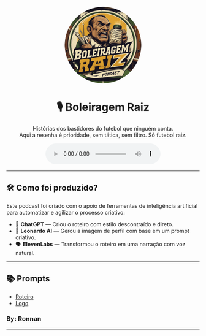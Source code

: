 <p align="center">
  <img src="capa.png" width="200" style="border-radius: 50%;" alt="Logo do Podcast Boleiragem Raiz" />
</p>

<h1 align="center">🎙️ Boleiragem Raiz</h1>

<p align="center">
  Histórias dos bastidores do futebol que ninguém conta. <br>
  Aqui a resenha é prioridade, sem tática, sem filtro. Só futebol raiz.
</p>

<div align="center">
  <audio src="output/podcast.mp3" controls title="Ouça o Episódio 1 - Boleiragem Raiz"></audio>
</div>

---

## 🛠️ Como foi produzido?

Este podcast foi criado com o apoio de ferramentas de inteligência artificial para automatizar e agilizar o processo criativo:

- 🤖 **ChatGPT** — Criou o roteiro com estilo descontraído e direto.
- 🎨 **Leonardo AI** — Gerou a imagem de perfil com base em um prompt criativo.
- 🗣️ **ElevenLabs** — Transformou o roteiro em uma narração com voz natural.

---

## 📚 Prompts

- [Roteiro](https://www.notion.so/CHATGPT-ROTEIRO-1f190a54355c80cf8fa8d7eeb1246e49?pvs=4)
- [Logo](https://www.notion.so/Logo-1f190a54355c8058b591e3d597176ad5?pvs=4)

### By: Ronnan


---


